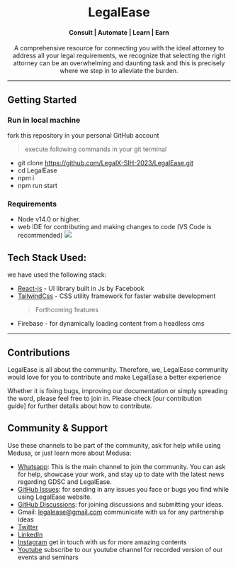 <h1 align="center">
  LegalEase 
</h1>

<h4 align="center">
    <span>Consult</span>  |
    <span>Automate</span>   |
    <span>Learn</span> |
    <span>Earn</span>
</h4>

<p align="center">
A comprehensive resource for connecting you with
the ideal attorney to address all your legal requirements,
we recognize that selecting the right attorney can be
an overwhelming and daunting task and this is precisely
where we step in to alleviate the burden.
</p>

---

## Getting Started

### Run in local machine

fork this repository in your personal GitHub account

> execute following commands in your git terminal

- git clone https://github.com/LegalX-SIH-2023/LegalEase.git
- cd LegalEase
- npm i
- npm run start

### Requirements

- Node v14.0 or higher.
- web IDE for contributing and making changes to code (VS Code is recommended) <img src="https://img.shields.io/badge/IDE-VsCode-0078d7.svg?style=flat">

## Tech Stack Used:

we have used the following stack:

- [React-js](https://reactjs.org 'ReactJs Homepage') - UI library built in Js by Facebook
- [TailwindCss](https://tailwindcss.com 'TailwindCSS Hompage') - CSS utility framework for faster website development
  > Forthcoming features
- Firebase - for dynamically loading content from a headless cms

---

## Contributions

LegalEase is all about the community. Therefore, we, LegalEase community would love for you to contribute and make LegalEase a better experience

Whether it is fixing bugs, improving our documentation or simply spreading the word, please feel free to join in. Please check [our contribution guide] for further details about how to contribute.

## Community & Support

Use these channels to be part of the community, ask for help while using Medusa, or just learn more about Medusa:

- [Whatsapp](): This is the main channel to join the community. You can ask for help, showcase your work, and stay up to date with the latest news regarding GDSC and LegalEase.
- [GitHub Issues](https://github.com/LegalX-SIH-2023/LegalEase/issues): for sending in any issues you face or bugs you find while using LegalEase website.
- [GitHub Discussions](https://github.com/LegalX-SIH-2023/LegalEase/discussions): for joining discussions and submitting your ideas.
- Gmail: legalease@gmail.com communicate with us for any partnership ideas
- [Twitter](https://twitter.com/legalease)
- [LinkedIn](https://www.linkedin.com/company/legalease)
- [Instagram](https://www.instagram.com/legalease/) get in touch with us for more amazing contents
- [Youtube](https://www.youtube.com/channel/UClh19sNenpUBsGF6lurrFpw) subscribe to our youtube channel for recorded version of our events and seminars
